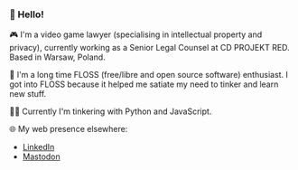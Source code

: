 <!--
**adam-krassowski/adam-krassowski** is a ✨ _special_ ✨ repository because its `README.md` (this file) appears on your GitHub profile.

Here are some ideas to get you started:

- 🔭 I’m currently working on ...
- 🌱 I’m currently learning ...
- 👯 I’m looking to collaborate on ...
- 🤔 I’m looking for help with ...
- 💬 Ask me about ...
- 📫 How to reach me: ...
- 😄 Pronouns: ...
- ⚡ Fun fact: ...
-->

### 👋 Hello!

🎮 I'm a video game lawyer (specialising in intellectual property and privacy), currently working as a Senior Legal Counsel at CD PROJEKT RED. Based in Warsaw, Poland.

🐧 I'm a long time FLOSS (free/libre and open source software) enthusiast. I got into FLOSS because it helped me satiate my need to tinker and learn new stuff.

👨‍💻 Currently I'm tinkering with Python and JavaScript.

🌐 My web presence elsewhere:
* <a href="www.linkedin.com/in/adam-krassowski-235872149">LinkedIn</a>
* <a rel="me" href="https://mstdn.social/@adam_krassowski">Mastodon</a>
